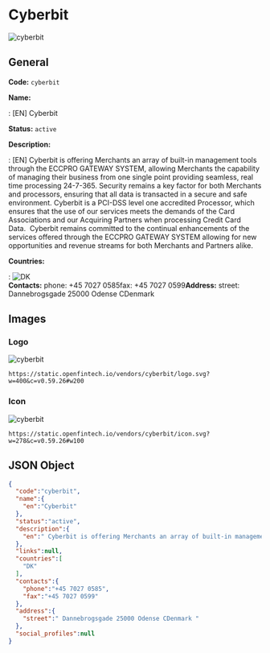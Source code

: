 
# Cyberbit 
![cyberbit](https://static.openfintech.io/vendors/cyberbit/logo.svg?w=400&c=v0.59.26#w200)  

## General 
 
**Code:** `cyberbit` 
 
**Name:** 
 
:	[EN] Cyberbit 
 
**Status:** `active` 
 
**Description:** 
 
: [EN]  Cyberbit is offering Merchants an array of built-in management tools through the ECCPRO GATEWAY SYSTEM, allowing Merchants the capability of managing their business from one single point providing seamless, real time processing 24-7-365. Security remains a key factor for both Merchants and processors, ensuring that all data is transacted in a secure and safe environment. Cyberbit is a PCI-DSS level one accredited Processor, which ensures that the use of our services meets the demands of the Card Associations and our Acquiring Partners when processing Credit Card Data.  Cyberbit remains committed to the continual enhancements of the services offered through the ECCPRO GATEWAY SYSTEM allowing for new opportunities and revenue streams for both Merchants and Partners alike.  
 
 
**Countries:** 
 
:	![DK](https://cdnjs.cloudflare.com/ajax/libs/flag-icon-css/3.3.0/flags/4x3/dk.svg#w24)  
**Contacts:** 
phone: +45 7027 0585fax: +45 7027 0599**Address:** 
street:  Dannebrogsgade 25000 Odense CDenmark  

## Images 

### Logo 
 
![cyberbit](https://static.openfintech.io/vendors/cyberbit/logo.svg?w=400&c=v0.59.26#w200)  

```
https://static.openfintech.io/vendors/cyberbit/logo.svg?w=400&c=v0.59.26#w200
```  

### Icon 
 
![cyberbit](https://static.openfintech.io/vendors/cyberbit/icon.svg?w=278&c=v0.59.26#w100)  

```
https://static.openfintech.io/vendors/cyberbit/icon.svg?w=278&c=v0.59.26#w100
```  

## JSON Object 

```json
{
  "code":"cyberbit",
  "name":{
    "en":"Cyberbit"
  },
  "status":"active",
  "description":{
    "en":" Cyberbit is offering Merchants an array of built-in management tools through the ECCPRO GATEWAY SYSTEM, allowing Merchants the capability of managing their business from one single point providing seamless, real time processing 24-7-365. Security remains a key factor for both Merchants and processors, ensuring that all data is transacted in a secure and safe environment. Cyberbit is a PCI-DSS level one accredited Processor, which ensures that the use of our services meets the demands of the Card Associations and our Acquiring Partners when processing Credit Card Data.\u00a0 Cyberbit remains committed to the continual enhancements of the services offered through the ECCPRO GATEWAY SYSTEM allowing for new opportunities and revenue streams for both Merchants and Partners alike. "
  },
  "links":null,
  "countries":[
    "DK"
  ],
  "contacts":{
    "phone":"+45 7027 0585",
    "fax":"+45 7027 0599"
  },
  "address":{
    "street":" Dannebrogsgade 25000 Odense CDenmark "
  },
  "social_profiles":null
}
```  
